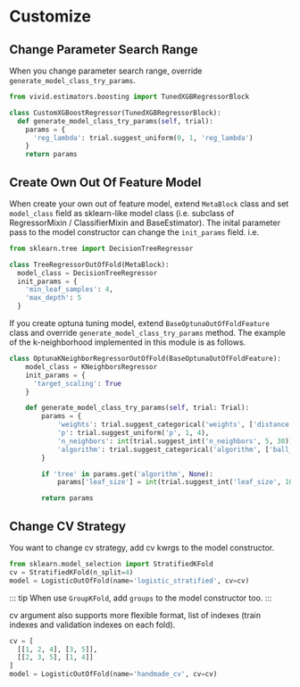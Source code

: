 # Customize

## Change Parameter Search Range

When you change parameter search range, override `generate_model_class_try_params`. 

```python
from vivid.estimators.boosting import TunedXGBRegressorBlock

class CustomXGBoostRegressor(TunedXGBRegressorBlock):
  def generate_model_class_try_params(self, trial):
    params = {
      'reg_lambda': trial.suggest_uniform(0, 1, 'reg_lambda')
    }
    return params
```

## Create Own Out Of Feature Model

When create your own out of feature model, extend `MetaBlock` class and set `model_class` field as sklearn-like model class (i.e. subclass of RegressorMixin / ClassifierMixin and BaseEstimator). The inital parameter pass to the model constructor can change the `init_params` field. i.e.

```python
from sklearn.tree import DecisionTreeRegressor

class TreeRegressorOutOfFold(MetaBlock):
  model_class = DecisionTreeRegressor
  init_params = {
    'min_leaf_samples': 4,
    'max_depth': 5
  }
```

If you create optuna tuning model, extend `BaseOptunaOutOfFoldFeature` class and override `generate_model_class_try_params` method. The example of the k-neighborhood implemented in this module is as follows.

```python
class OptunaKNeighborRegressorOutOfFold(BaseOptunaOutOfFoldFeature):
    model_class = KNeighborsRegressor
    init_params = {
      'target_scaling': True
    }

    def generate_model_class_try_params(self, trial: Trial):
        params = {
            'weights': trial.suggest_categorical('weights', ['distance', 'uniform']),
            'p': trial.suggest_uniform('p', 1, 4),
            'n_neighbors': int(trial.suggest_int('n_neighbors', 5, 30)),
            'algorithm': trial.suggest_categorical('algorithm', ['ball_tree', 'kd_tree'])
        }

        if 'tree' in params.get('algorithm', None):
            params['leaf_size'] = int(trial.suggest_int('leaf_size', 10, 200))

        return params
```

## Change CV Strategy

You want to change cv strategy, add cv kwrgs to the model constructor.

```python
from sklearn.model_selection import StratifiedKFold
cv = StratifiedKFold(n_split=4)
model = LogisticOutOfFold(name='logistic_stratified', cv=cv)
```

::: tip
When use `GroupKFold`, add `groups` to the model constructor too.
:::

cv argument also supports more flexible format, list of indexes (train indexes and validation indexes on each fold).

```python
cv = [
  [[1, 2, 4], [3, 5]],
  [[2, 3, 5], [1, 4]]
]
model = LogisticOutOfFold(name='handmade_cv', cv=cv)
```
